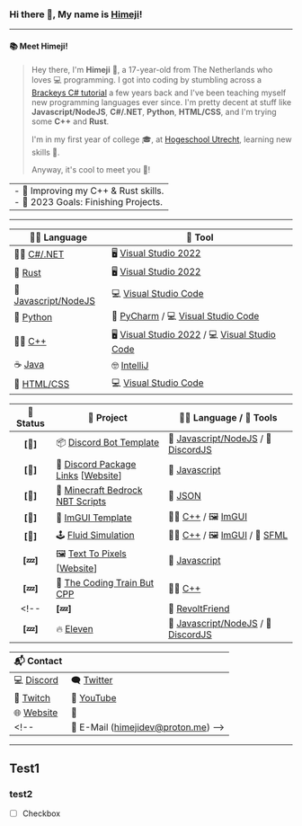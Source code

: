 <!-- ![banner](img/banner.png) -->
### Hi there 👋, My name is [Himeji](https://himeji.dev/)!

---
#### 📚 **Meet Himeji!**
> Hey there, I'm **Himeji** 👋, a 17-year-old from The Netherlands who loves 💻 programming. I got into coding by stumbling across a [Brackeys C# tutorial](https://www.youtube.com/watch?v=jGD0vn-QIkg&ab_channel=Brackeys) a few years back and I've been teaching myself new programming languages ever since. I'm pretty decent at stuff like **Javascript/NodeJS**, **C#/.NET**, **Python**, **HTML/CSS**, and I'm trying some **C++** and **Rust**.
> 
> I'm in my first year of college 🎓, at [Hogeschool Utrecht](https://hu.nl/), learning new skills 🚀.
> 
> Anyway, it's cool to meet you 🤝!

<table><tr><td>
- 🌱 Improving my C++ & Rust skills.</br>
- 🥅 2023 Goals: Finishing Projects.</br>
<!-- - 🐱‍💻 Current project: <a href="https://github.com/HimejiDev/RevoltFriend">RevoltFriend</a>.</br> -->
</td></tr></table>

---

| 👨‍💻 Language | 🧰 Tool |
| --- | ---- |
| 🐱‍👤 [C#/.NET](https://dotnet.microsoft.com/en-us/) | 🖥️ [Visual Studio 2022](https://visualstudio.microsoft.com/vs/) |
| 🦀 [Rust](https://www.rust-lang.org/) | 🖥️ [Visual Studio 2022](https://visualstudio.microsoft.com/vs/) |
| 💬 [Javascript/NodeJS](https://nodejs.org/en) | 💻 [Visual Studio Code](https://code.visualstudio.com) |
| 🐍 [Python](https://www.python.org/) | 🐍 [PyCharm](https://www.jetbrains.com/pycharm/) /  💻 [Visual Studio Code](https://code.visualstudio.com)  |
| 🐱‍👤 [C++](https://gcc.gnu.org/) | 🖥️ [Visual Studio 2022](https://visualstudio.microsoft.com/vs/) /  💻 [Visual Studio Code](https://code.visualstudio.com)  |
| ☕ [Java](https://dotnet.microsoft.com/en-us/) | 🤓 [IntelliJ](https://www.jetbrains.com/idea/download/?fromIDE=#section=windows) |
| 🎨 [HTML/CSS](https://www.w3schools.com/) | 💻 [Visual Studio Code](https://code.visualstudio.com) |

| 🚧 Status | 💼 Project | 👨‍💻 Language / 🧰 Tools |
| :---: | ---- | ---- |
| **[🌟]** | 📦 [Discord Bot Template](https://github.com/HimejiDev/DiscordBotTemplate) | 💬 [Javascript/NodeJS](https://nodejs.org/en) / 🤖 [DiscordJS](https://discord.js.org/#/) |
| **[🌟]** | 🔗 [Discord Package Links](https://github.com/HimejiDev/DiscordPackageLinks) [[Website](https://himejidev.github.io/DiscordPackageLinks/)] | 💬 [Javascript](https://www.javascript.com/) |
| **[🌟]** | 💾 [Minecraft Bedrock NBT Scripts](https://github.com/HimejiDev/minecraft-nbt) | 💾 [JSON]() |
| **[🌟]** | 🎨 [ImGUI Template](https://github.com/HimejiDev/ImGui-Template) | 🐱‍👤 [C++](https://gcc.gnu.org/) / 🖼️ [ImGUI](https://github.com/ocornut/imgui) |
| **[🌟]** | 🕹️ [Fluid Simulation](https://github.com/Steve987321/CooleSimulatie) | 🐱‍👤 [C++](https://gcc.gnu.org/) / 🖼️ [ImGUI](https://github.com/ocornut/imgui) / 🎨 [SFML](https://github.com/SFML/SFML) |
| **[💤]** | 🖼️ [Text To Pixels](https://github.com/HimejiDev/text-to-pixels) [[Website](https://himejidev.github.io/text-to-pixels/)] | 💬 [Javascript](https://www.javascript.com/) |
| **[💤]** | 🚂 [The Coding Train But CPP](https://github.com/HimejiDev/TheCodingTrainButCPP) | 🐱‍👤 [C++](https://gcc.gnu.org/) |
<!--| **[💤]** | 🌟 [RevoltFriend](https://github.com/HimejiDev/RevoltFriend) | 💬 [Javascript/NodeJS](https://nodejs.org/en) / 🤖 [RevoltJS](https://developers.revolt.chat/stack/revolt.js/guide/overview) |
| **[💤]** | 🔥 [Eleven](https://github.com/HimejiDev/Eleven) | 💬 [Javascript/NodeJS](https://nodejs.org/en) / 🤖 [DiscordJS](https://discord.js.org/#/) | -->

| 📬 Contact |  |
| --- | ---- |
 | 💻 [Discord](https://www.discord.com/users/706262422251634809) | 🗨️ [Twitter](https://twitter.com/h1m3ji) |
|  🔴 [Twitch](https://twitch.tv/himejimc) | 🎥 [YouTube](https://youtube.com/@himeji.) | 
| 🌐 [Website](https://himeji.dev/) | 🎉 |
<!-- | 📧 E-Mail (himejidev@proton.me) -->

---
<!-- 
[![Github Stats](https://github-readme-stats.vercel.app/api?username=himejidev)](https://github.com/anuraghazra/github-readme-stats)

---
[![buy_me_a_coffee](img/buymeacoffee.png)](https://www.buymeacoffee.com/himeji) -->

## Test1
### test2
- [ ] Checkbox
